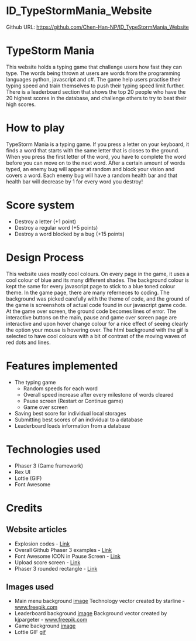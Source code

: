 # ID_TypeStormMania_Website
Github URL: https://github.com/Chen-Han-NP/ID_TypeStormMania_Website

# TypeStorm Mania
This website holds a typing game that challenge users how fast they can type. The words being thrown at users are words from the programming languages python, javascript and c#. The game help users practise their typing speed and train themselves to push their typing speed limit further. There is a leaderboard section that shows the top 20 people who have the 20 highest scores in the database, and challenge others to try to beat their high scores.

# How to play
TypeStorm Mania is a typing game. If you press a letter on your keyboard, it finds a word that starts with the same letter that is closes to the ground. When you press the first letter of the word, you have to complete the word before you can move on to the next word. After a certain amount of words typed, an enemy bug will appear at random and block your vision and covers a word. Each enemy bug will have a random health bar and that health bar will decrease by 1 for every word you destroy!

# Score system
- Destroy a letter (+1 point)
- Destroy a regular word (+5 points)
- Destroy a word blocked by a bug (+15 points)

# Design Process
This website uses mostly cool colours. On every page in the game, it uses a cool colour of blue and its many different shades. The background colour is kept the same for every javascript page to stick to a blue toned colour theme. In the game page, there are many referneces to coding. The background was picked carefully with the theme of code, and the ground of the game is screenshots of actual code found in our javascript game code. At the game over screen, the ground code becomes lines of error. The interactive buttons on the main, pause and game over screen page are interactive and upon hover change colour for a nice effect of seeing clearly the option your mouse is hovering over. The html background with the gif is selected to have cool colours with a bit of contrast of the moving waves of red dots and lines.

# Features implemented
- The typing game
    - Random speeds for each word
    - Overall speed increase after every milestone of words cleared
    - Pause screen (Restart or Continue game)
    - Game over screen
- Saving best score for individual local storages
- Submitting best scores of an individual to a database
- Leaderboard loads information from a database

# Technologies used
- Phaser 3 (Game framework)
- Rex UI
- Lottie (GIF)
- Font Awesome

# Credits
## Website articles
- Explosion codes - [Link](https://phaser.io/examples/v3/view/game-objects/particle-emitter/explode-test)
- Overall Github Phaser 3 examples - [Link](https://github.com/photonstorm/phaser3-examples/blob/master/public)
- Font Awesome ICON in Pause Screen - [Link](https://www.emanueleferonato.com/2021/01/01/add-font-awesome-icons-to-your-html5-games-powered-by-phaser-thanks-to-its-dom-support/)
- Upload score screen - [Link](https://github.com/photonstorm/phaser3-examples/blob/master/public/assets/text/loginform.html)
- Phaser 3 rounded rectangle - [Link](https://phaser.io/examples/v3/view/game-objects/graphics/fill-rounded-rectangle)


## Images used
- Main menu background [image](https://www.freepik.com/vectors/technology) Technology vector created by starline - www.freepik.com
- Leaderboard background [image](https://www.freepik.com/vectors/background) Background vector created by kjpargeter - www.freepik.com
- Game background [image](https://dribbble.com/shots/10465923-Stream-of-binary-code-design-vector)
- Lottie GIF [gif](https://lottiefiles.com/21482-square-grid-background-loop)